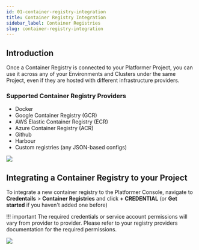```yaml
---
id: 01-container-registry-integration
title: Container Registry Integration
sidebar_label: Container Registries
slug: container-registry-integration
---
```


## Introduction

Once a Container Registry is connected to your Platformer Project, you can use it across any of your Environments and Clusters under the same Project, even if they are hosted with different infrastructure providers.

### Supported Container Registry Providers

-   Docker
-   Google Container Registry (GCR)
-   AWS Elastic Container Registry (ECR)
-   Azure Container Registry (ACR)
-   Github
-   Harbour
-   Custom registries (any JSON-based configs)

![](/assets/images//docs/supported-registries.png)


## Integrating a Container Registry to your Project

To integrate a new container registry to the Platformer Console, navigate to **Credentails** > **Container Registries** and click **+ CREDENTIAL** (or **Get started** if you haven't added one before)

!!! important
    The required credentials or service account permissions will vary from provider to provider. Please refer to your registry providers documentation for the required permissions.

![](/assets/images//docs/integrations-1.png)

